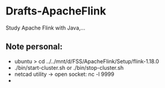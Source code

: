 # Drafts-ApacheFlink
Study Apache Flink with Java,...

## Note personal:
- ubuntu > cd ../../mnt/d/FSS/ApacheFlink/Setup/flink-1.18.0
- ./bin/start-cluster.sh or ./bin/stop-cluster.sh
- netcad utility -> open socket: nc -l 9999
- 




